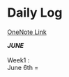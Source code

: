 # Daily Log


[OneNote Link](https://habibuniversity-my.sharepoint.com/:o:/r/personal/ms06373_st_habib_edu_pk/Documents/GSCP%20II?d=w27c17ff925914969970d321ff5c6694a&csf=1&web=1&e=D3saqE![image](https://github.com/muneebshafique/GSCP-II---Adaptive-Learning-Systems/assets/64555362/a2aad54c-a825-44b9-aef0-82bfe0b90bec)
) 

_**JUNE**_ \
\
Week1 : \
June 6th = 
